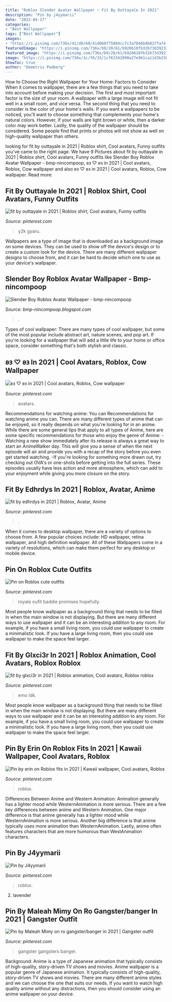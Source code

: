 ```yaml
---
title: "Roblox Slender Avatar Wallpaper ~ Fit By Outtayale In 2021"
description: "Pin by j4yymarii"
date: "2022-04-17"
categories:
- "Best Wallpaper"
tags: ["Best Wallpaper"]
images:
- "https://i.pinimg.com/736x/41/d0/60/41d060f75869cc7c3a7846b8b827fa74.jpg"
featuredImage: "https://i.pinimg.com/736x/b9/20/61/b920610fb32b73d39233339198116e37.jpg"
featured_image: "https://i.pinimg.com/736x/b9/20/61/b920610fb32b73d39233339198116e37.jpg"
image: "https://i.pinimg.com/736x/1c/f6/33/1cf63342090a27e961ca11d3b23849dc.jpg"
ShowToc: true
author: "Demetris Padberg"
---
```



How to Choose the Right Wallpaper for Your Home: Factors to Consider
When it comes to wallpaper, there are a few things that you need to take into account before making your decision. The first and most important factor is the size of your room. A wallpaper with a large image will not fit well in a small room, and vice versa. 
The second thing that you need to consider is the color of your home's walls. If you want a wallpapers to be noticed, you'll want to choose something that complements your home's natural colors. However, if your walls are light brown or white, then a darker color may work better. 
Lastly, the quality of the wallpaper should be considered. Some people find that prints or photos will not show as well on high-quality wallpaper than others.

	

		
looking for fit by outtayale in 2021 | Roblox shirt, Cool avatars, Funny outfits you've came to the right page. We have 9 Pictures about fit by outtayale in 2021 | Roblox shirt, Cool avatars, Funny outfits like Slender Boy Roblox Avatar Wallpaper - bmp-nincompoop, 𐐪𐑂 ♡ 𐐪𐑂 in 2021 | Cool avatars, Roblox, Cow wallpaper and also 𐐪𐑂 ♡ 𐐪𐑂 in 2021 | Cool avatars, Roblox, Cow wallpaper. Read more:
		
    
## Fit By Outtayale In 2021 | Roblox Shirt, Cool Avatars, Funny Outfits

<img loading=lazy src="https://i.pinimg.com/736x/00/85/34/008534263796da365d1b7e657b92c66e.jpg" onerror="this.onerror=null;this.src='https://tse4.mm.bing.net/th?id=OIP.0lkZNETR1XbZd3L1uLO5nQHaNc&amp;pid=15.1';" alt="fit by outtayale in 2021 | Roblox shirt, Cool avatars, Funny outfits">

_Source: pinterest.com_

>y2k gyaru. 

	

Wallpapers are a type of image that is downloaded as a background image on some devices. They can be used to show off the device's design or to create a custom look for the device. There are many different wallpaper designs to choose from, and it can be hard to decide which one to use as your device's wallpaper.

    
## Slender Boy Roblox Avatar Wallpaper - Bmp-nincompoop

<img loading=lazy src="https://cdn131.picsart.com/337935793036201.jpg" onerror="this.onerror=null;this.src='https://tse4.mm.bing.net/th?id=OIP.O1UQ0Lz2_CDgTzKiRpWniAHaHa&amp;pid=15.1';" alt="Slender Boy Roblox Avatar Wallpaper - bmp-nincompoop">

_Source: bmp-nincompoop.blogspot.com_

>. 

	

Types of cool wallpaper:
There are many types of cool wallpaper, but some of the most popular include abstract art, nature scenes, and pop art. If you're looking for a wallpaper that will add a little life to your home or office space, consider something that's both stylish and classic.

    
## 𐐪𐑂 ♡ 𐐪𐑂 In 2021 | Cool Avatars, Roblox, Cow Wallpaper

<img loading=lazy src="https://i.pinimg.com/736x/b3/76/91/b37691ce6fcb3d7e0476936a2ab2474f.jpg" onerror="this.onerror=null;this.src='https://tse4.mm.bing.net/th?id=OIP.Ft2FVDygQIxBsCkBTf8ITAHaOB&amp;pid=15.1';" alt="𐐪𐑂 ♡ 𐐪𐑂 in 2021 | Cool avatars, Roblox, Cow wallpaper">

_Source: pinterest.com_

>avatars. 

	

Recommendations for watching anime: You can
Recommendations for watching anime you can. There are many different types of anime that can be enjoyed, so it really depends on what you're looking for in an anime. While there are some general tips that apply to all types of Anime, here are some specific recommendations for those who enjoy the genre of Anime: 
-Watching a new show immediately after its release is always a great way to start an AnimeWalker day. This will give you a sense of when the next episode will air and provide you with a recap of the story before you even get started watching. 
-If you're looking for something more drawn out, try checking out OVA's or one-shots before getting into the full series. These episodes usually have less action and more atmosphere, which can add to your enjoyment while giving you more closure on the story.

    
## Fit By Edhrdys In 2021 | Roblox, Avatar, Anime

<img loading=lazy src="https://i.pinimg.com/736x/d9/de/71/d9de71a7fa099f32a0bc841dc35d4061.jpg" onerror="this.onerror=null;this.src='https://tse2.mm.bing.net/th?id=OIP.GPqVrZ3JpZJs3KqtJOmyrwHaOb&amp;pid=15.1';" alt="fit by edhrdys in 2021 | Roblox, Avatar, Anime">

_Source: pinterest.com_

>. 

	

When it comes to desktop wallpaper, there are a variety of options to choose from. A few popular choices include: HD wallpaper, retina wallpaper, and high definition wallpaper. All of these Wallpapers come in a variety of resolutions, which can make them perfect for any desktop or mobile device. 

    
## Pin On Roblox Cute Outfits

<img loading=lazy src="https://i.pinimg.com/736x/41/d0/60/41d060f75869cc7c3a7846b8b827fa74.jpg" onerror="this.onerror=null;this.src='https://tse1.mm.bing.net/th?id=OIP.Kaq6v2O66roExlvthykfjQHaHa&amp;pid=15.1';" alt="Pin on Roblox cute outfits">

_Source: pinterest.com_

>royale oufit baddie promises hopefully. 

	

Most people know wallpaper as a background thing that needs to be filled in when the main window is not displaying. But there are many different ways to use wallpaper and it can be an interesting addition to any room. For example, if you have a small living room, you could use wallpaper to create a minimalistic look. If you have a large living room, then you could use wallpaper to make the space feel larger.

    
## Fit By Glxci3r In 2021 | Roblox Animation, Cool Avatars, Roblox Roblox

<img loading=lazy src="https://i.pinimg.com/736x/1c/f6/33/1cf63342090a27e961ca11d3b23849dc.jpg" onerror="this.onerror=null;this.src='https://tse1.mm.bing.net/th?id=OIP.mKvWc_snBzFfBMZIRRbyYwHaNP&amp;pid=15.1';" alt="fit by glxci3r in 2021 | Roblox animation, Cool avatars, Roblox roblox">

_Source: pinterest.com_

>emo idk. 

	

Most people know wallpaper as a background thing that needs to be filled in when the main window is not displaying. But there are many different ways to use wallpaper and it can be an interesting addition to any room. For example, if you have a small living room, you could use wallpaper to create a minimalistic look. If you have a large living room, then you could use wallpaper to make the space feel larger.

    
## Pin By Erin On Roblox Fits In 2021 | Kawaii Wallpaper, Cool Avatars, Roblox

<img loading=lazy src="https://i.pinimg.com/736x/47/d6/4a/47d64a78619df23eb5e125add4600fea.jpg" onerror="this.onerror=null;this.src='https://tse1.mm.bing.net/th?id=OIP.h9WU2-d3RD_lW1LgDQhQhAHaIq&amp;pid=15.1';" alt="Pin by erin on Roblox fits in 2021 | Kawaii wallpaper, Cool avatars, Roblox">

_Source: pinterest.com_

>roblox. 

	

Differences Between Anime and Western Animation: Animation generally has a lighter mood while WesternAnimation is more serious.
There are a few key differences between anime and Western Animation. One major difference is that anime generally has a lighter mood while WesternAnimation is more serious. Another big difference is that anime typically uses more animation than WesternAnimation. Lastly, anime often features characters that are more humorous than WestAnimation characters.

    
## Pin By J4yymarii

<img loading=lazy src="https://i.pinimg.com/736x/b9/20/61/b920610fb32b73d39233339198116e37.jpg" onerror="this.onerror=null;this.src='https://tse3.mm.bing.net/th?id=OIP.lRYWFRoRRVqh8P3gUNH_JgHaLq&amp;pid=15.1';" alt="Pin by J4yymarii">

_Source: pinterest.com_

>roblox. 

	

2. lavender 

    
## Pin By Maleah Mimy On Ro Gangster/banger In 2021 | Gangster Outfit

<img loading=lazy src="https://i.pinimg.com/736x/87/95/5a/87955af8df2877c59a5e7c1041f1da40.jpg" onerror="this.onerror=null;this.src='https://tse1.mm.bing.net/th?id=OIP.-z-VF8eG8L_lx69J1HxuRgHaEK&amp;pid=15.1';" alt="Pin by Maleah Mimy on ro gangster/banger in 2021 | Gangster outfit">

_Source: pinterest.com_

>gangster gangsters banger. 

	

Background: Anime is a type of Japanese animation that typically consists of high-quality, story-driven TV shows and movies.
Anime wallpaper is a popular genre of Japanese animation. It typically consists of high-quality, story-driven TV shows and movies. There are many different anime styles and we can choose the one that suits our needs. If you want to watch high quality anime without any distractions, then you should consider using an anime wallpaper on your device.

